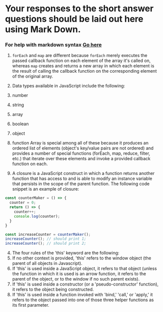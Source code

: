 # Your responses to the short answer questions should be laid out here using Mark Down.
### For help with markdown syntax [Go here](https://github.com/adam-p/markdown-here/wiki/Markdown-Cheatsheet)

1. `forEach` and `map` are different because `forEach` merely executes the passed callback function on each element of the array it's called on, whereas `map` creates and returns a new array in which each element is the result of calling the callback function on the corresponding element of the original array.

2. Data types available in JavaScript include the following:
  1. number
  2. string
  3. array
  4. boolean
  5. object
  6. function
Array is special among all of these because it produces an ordered list of elements (object's key/value pairs are not ordered) and provides a number of special functions (forEach, map, reduce, filter, etc.) that iterate over these elements and invoke a provided callback function on each.

3. A closure is a JavaScript construct in which a function returns another function that has access to and is able to modify an instance variable that persists in the scope of the parent function. The following code snippet is an example of closure:
```javascript
const counterMaker = () => {
  counter = 0;
  return () => {
    counter++;
    console.log(counter);
  }
}

const increaseCounter = counterMaker();
increaseCounter(); // should print 1;
increaseCounter(); // should print 2;
```

4. The four rules of the 'this' keyword are the following:
  1. If no other context is provided, 'this' refers to the window object (the parent of all objects in Javascript).
  2. If 'this' is used inside a JavaScript object, it refers to that object (unless the function in which it is used is an arrow function, it refers to the parent of the object, or to the window if no such parent exists).
  3. If 'this' is used inside a constructor (or a 'pseudo-constructor' function), it refers to the object being constructed.
  4. If 'this' is used inside a function invoked with 'bind,' 'call,' or 'apply,' it refers to the object passed into one of those three helper functions as its first parameter.